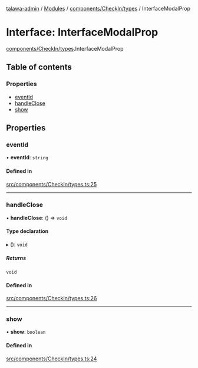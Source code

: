 [talawa-admin](../README.md) / [Modules](../modules.md) / [components/CheckIn/types](../modules/components_CheckIn_types.md) / InterfaceModalProp

# Interface: InterfaceModalProp

[components/CheckIn/types](../modules/components_CheckIn_types.md).InterfaceModalProp

## Table of contents

### Properties

- [eventId](components_CheckIn_types.InterfaceModalProp.md#eventid)
- [handleClose](components_CheckIn_types.InterfaceModalProp.md#handleclose)
- [show](components_CheckIn_types.InterfaceModalProp.md#show)

## Properties

### eventId

• **eventId**: `string`

#### Defined in

[src/components/CheckIn/types.ts:25](https://github.com/AVtheking/talawa-admin/blob/2c36281/src/components/CheckIn/types.ts#L25)

___

### handleClose

• **handleClose**: () =\> `void`

#### Type declaration

▸ (): `void`

##### Returns

`void`

#### Defined in

[src/components/CheckIn/types.ts:26](https://github.com/AVtheking/talawa-admin/blob/2c36281/src/components/CheckIn/types.ts#L26)

___

### show

• **show**: `boolean`

#### Defined in

[src/components/CheckIn/types.ts:24](https://github.com/AVtheking/talawa-admin/blob/2c36281/src/components/CheckIn/types.ts#L24)
